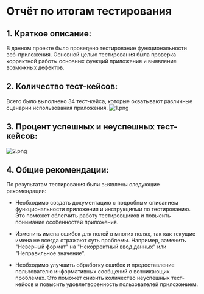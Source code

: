 # Отчёт по итогам тестирования

## 1. Краткое описание:

В данном проекте было проведено тестирование функциональности веб-приложения. Основной целью тестирования была проверка корректной работы основных функций приложения и выявление возможных дефектов.

## 2. Количество тест-кейсов:

Всего было выполнено 34 тест-кейса, которые охватывают различные сценарии использования приложения.
![1.png](..%2F..%2F..%2F%EF%E8%EA%F7%E8%2F%F0%E5%EF%EE%F0%F2%EC%E4%2F1.png)

## 3. Процент успешных и неуспешных тест-кейсов:
![2.png](..%2F..%2F..%2F%EF%E8%EA%F7%E8%2F%F0%E5%EF%EE%F0%F2%EC%E4%2F2.png)

## 4. Общие рекомендации:

По результатам тестирования были выявлены следующие рекомендации:

* Необходимо создать документацию с подробным описанием функциональности приложения и инструкциями по тестированию. Это поможет облегчить работу тестировщиков и повысить понимание особенностей приложения.
  
* Изменить имена ошибок для полей в многих полях, так как текущие имена не всегда отражают суть проблемы. Например, заменить "Неверный формат" на "Некорректный ввод данных" или "Неправильное значение".
  
* Необходимо улучшить обработку ошибок и предоставление пользователю информативных сообщений о возникающих проблемах. Это поможет снизить количество неуспешных тест-кейсов и повысить удовлетворенность пользователей приложением.



